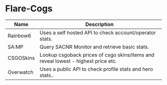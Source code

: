 # Flare-Cogs

| Name | Description 
| --- | --- |
| Rainbow6 | Uses a self hosted API to check account/operator stats.|
| SA:MP | Query SACNR Monitor and retrieve basic stats. |
| CSGOSkins | Lookup csgoback prices of csgo skins/items and reveal lowest - highest price etc. |
| Overwatch | Uses a public API to check profile stats and hero stats..|